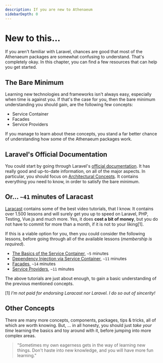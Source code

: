 ```yaml
---
description: If you are new to Athenaeum
sidebarDepth: 0
---
```


# New to this...

If you aren't familiar with Laravel, chances are good that most of the Athenaeum packages are somewhat confusing to understand.
That's completely okay.
In this chapter, you can find a few resources that can help you get started. 

## The Bare Minimum

Learning new technologies and frameworks isn't always easy, especially when time is against you.
If that's the case for you, then the bare minimum understanding you should gain, are the following few concepts:

- Service Container
- Facades
- Service Providers 

If you manage to learn about these concepts, you stand a far better chance of understanding how some of the Athenaeum packages work. 

## Laravel's Official Documentation

You could start by going through Laravel's [official documentation](https://laravel.com/docs/8.x).
It has really good and up-to-date information, on all of the major aspects.
In particular, you should focus on [Architectural Concepts](https://laravel.com/docs/8.x/container).
It contains everything you need to know, in order to satisfy the bare minimum.

## Or... `~41` minutes of Laracast

[Laracast](https://laracasts.com) contains some of the best video tutorials, that I know.
It contains over 1.500 lessons and will surely get you up to speed on Laravel, PHP, Testing, Vue.js and much more.
Yes, it does **cost a bit of money**, but you do not have to commit for more than a month, if it is not to your liking[1].

If this is a viable option for you, then you could consider the following lessons, before going through all of the available lessons (_membership is required_).

- [The Basics of the Service Container](https://laracasts.com/series/laravel-6-from-scratch/episodes/38), `~5` minutes
- [Dependency Injection via Service Container](https://laracasts.com/series/laravel-6-from-scratch/episodes/39), `~11` minutes
- [Facades](https://laracasts.com/series/laravel-6-from-scratch/episodes/40), `~14` minutes
- [Service Providers](https://laracasts.com/series/laravel-6-from-scratch/episodes/41), `~11` minutes

The above tutorials are just about enough, to gain a basic understanding of the previous mentioned concepts.

[1] _I'm not paid for endorsing Laracast nor Laravel. I do so out of sincerity!_

## Other Concepts

There are many more concepts, components, packages, tips & tricks, all of which are worth knowing.
But, ... in all honesty, you should just _take your time_ learning the basics and toy around with it, before jumping into more complex areas.

> "Sometimes my own eagerness gets in the way of learning new things. Don't haste into new knowledge, and you will have more fun learning."
